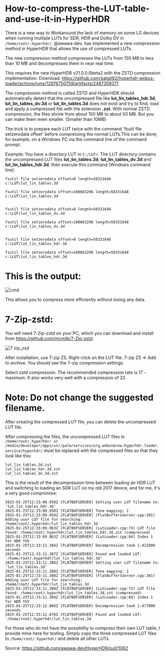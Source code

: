# How-to-compress-the-LUT-table-and-use-it-in-HyperHDR

There is a new way to Workaround the lack of memory on some LG devices when running multiple LUTs for SDR, HDR and Dolby DV in `/home/root/.hyperhdr/`.
@awawa-dev, has implemented a new compression method in HyperHDR that allows the use of compressed LUTs.

The new compression method compresses the LUTs from 150 MB to less than 10 MB and decompresses them in near real time. 

This requires the new HyperHDR v21.0.0.0beta2 with the ZSTD compression implementation.
Download: https://github.com/satgit62/hyperhdr-webos-loader/actions/runs/12976750759/artifacts/2487359371

The compression method is called ZSTD and HyperHDR should automatically detect that the uncompressed file like **lut_lin_tables_hdr.3d**, **lut_lin_tables_dv.3d** or **lut_lin_tables.3d** does not exist and try to find, load and apply a compressed file with the extension **.zst**.
With normal ZSTD compression, the files shrink from about 150 MB to about 50 MB. But you can make them even smaller. (Smaller than 10MB)

The trick is to prepare each LUT twice with the command 'fsutil file setzerodata offset' before compressing the normal LUTs.This can be done, for example, on a Windows PC via the command line of the command prompt.

Example: You have a directory LUT in `C:/LUT/`. The LUT directory contains the uncompressed LUT files **lut_lin_tables.3d**, **lut_lin_tables_dv.3d** and **lut_lin_tables_hdr.3d**, then execute this command (Windows command line):

```
fsutil file setzerodata offset=0 length=50331648 c:\LUT\lut_lin_tables.3d

fsutil file setzerodata offset=100663296 length=50331648 c:\LUT\lut_lin_tables.3d


fsutil file setzerodata offset=0 length=50331648 c:\LUT\lut_lin_tables_dv.3d

fsutil file setzerodata offset=100663296 length=50331648 c:\LUT\lut_lin_tables_dv.3d


fsutil file setzerodata offset=0 length=50331648 c:\LUT\lut_lin_tables_hdr.3d

fsutil file setzerodata offset=100663296 length=50331648 c:\LUT\lut_lin_tables_hdr.3d

```
# This is the output:

![cmd](https://github.com/user-attachments/assets/c3b1211b-3665-4160-9d4d-06eef444dc9c)

This allows you to compress more efficiently without losing any data.

# 7-Zip-zstd:

You will need 7-Zip-zstd on your PC, which you can download and install from https://github.com/mcmilk/7-Zip-zstd.

![7 zip_zsd](https://github.com/user-attachments/assets/bcd1680d-f5bf-4048-a85e-19546d5e43b5)


After installation, use 7-zip ZS. Right-click on the LUT file: 7-zip ZS ⇒ Add to archive.
You should see the 7-zip compression settings.

Select zstd compression.
The recommended compression rate is 17 - maximum. It also works very well with a compression of 22.

# Note: Do not change the suggested filename.
After creating the compressed LUT file, you can delete the uncompressed LUT file.

After compressing the files, the uncompressed LUT files in `/home/root/.hyperhdr/ or /media/developer/apps/usr/palm/services/org.webosbrew.hyperhdr.loader.service/hyperhdr/` must be replaced with the compressed files so that they look like this:

```
lut_lin_tables.3d.zst
lut_lin_tables_hdr.3d.zst
lut_lin_tables_dv.3d.zst
```

This is the result of the decompression time between loading an HDR LUT and switching to loading an SDR LUT on my old 2017 device, and for me, it's a very good compromise:
```
2025-01-25T12:33:09.958Z [FLATBUFSERVER] Setting user LUT filename to: 'lut_lin_tables_hdr.3d'
2025-01-25T12:33:09.958Z [FLATBUFSERVER] Tone mapping: 1
2025-01-25T12:33:09.959Z [FLATBUFSERVER] (FlatBuffersServer.cpp:301) Adding user LUT file for searching: /home/root/.hyperhdr/lut_lin_tables_hdr.3d
2025-01-25T12:33:09.963Z [FLATBUFSERVER] (LutLoader.cpp:73) LUT file found: /home/root/.hyperhdr/lut_lin_tables_hdr.3d.zst (compressed)
2025-01-25T12:33:09.963Z [FLATBUFSERVER] (LutLoader.cpp:84) Index 1 for HDR YUV
2025-01-25T12:33:11.384Z [FLATBUFSERVER] Decompression took 1.421000 seconds
2025-01-25T12:33:11.387Z [FLATBUFSERVER] Found and loaded LUT: '/home/root/.hyperhdr/lut_lin_tables_hdr.3d'
2025-01-25T12:33:11.388Z [FLATBUFSERVER] Setting user LUT filename to: 'lut_lin_tables.3d'
2025-01-25T12:33:11.388Z [FLATBUFSERVER] Tone mapping: 1
2025-01-25T12:33:11.388Z [FLATBUFSERVER] (FlatBuffersServer.cpp:301) Adding user LUT file for searching: /home/root/.hyperhdr/lut_lin_tables.3d
2025-01-25T12:33:11.389Z [FLATBUFSERVER] (LutLoader.cpp:73) LUT file found: /home/root/.hyperhdr/lut_lin_tables.3d.zst (compressed)
2025-01-25T12:33:11.389Z [FLATBUFSERVER] (LutLoader.cpp:84) Index 1 for HDR YUV
2025-01-25T12:33:12.866Z [FLATBUFSERVER] Decompression took 1.477000 seconds
2025-01-25T12:33:12.870Z [FLATBUFSERVER] Found and loaded LUT: '/home/root/.hyperhdr/lut_lin_tables.3d
```

For those who do not have the possibility to compress their own LUT table, I provide mine here for testing.
Simply copy the three compressed LUT files to `/home/root/.hyperhdr/` and delete all other LUTs.

Source: https://github.com/awawa-dev/HyperHDR/pull/1062


